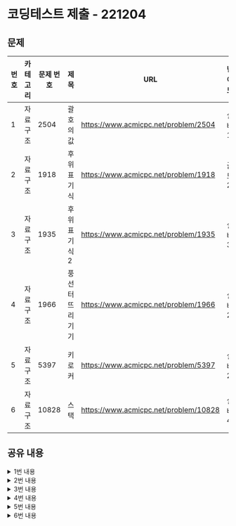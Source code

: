 # 코딩테스트 제출 - 221204 

## 문제

|번호|카테고리|문제 번호|제목|URL|난이도|
|---|---|---|---|---|---|
|1|자료구조|2504|괄호의 값|https://www.acmicpc.net/problem/2504|실버1|
|2|자료구조|1918|후위 표기식|https://www.acmicpc.net/problem/1918|골드2|
|3|자료구조|1935|후위 표기식2|https://www.acmicpc.net/problem/1935|실버3|
|4|자료구조|1966|풍선 터뜨리기기|https://www.acmicpc.net/problem/1966|실버2|
|5|자료구조|5397|키로커|https://www.acmicpc.net/problem/5397|실버2|
|6|자료구조|10828|스택|https://www.acmicpc.net/problem/10828|실버4|



## 공유 내용
  
<details>
<summary>1번 내용</summary>
<div markdown="1">

  ```python
  #코드 공유
  s = input()
stack = []

for ch in s:
    if ch == '(':
        stack.append('(')
    elif ch == '[':
        stack.append('[')
    elif ch == ')':
        if stack and stack[-1] == '(':
            stack.pop(-1)
        else:
            print(0)
            exit(0)
    else:
        if stack and stack[-1] == '[':
            stack.pop(-1)
        else:
            print(0)
            exit(0)

if stack: # 스택에 문자가 남아있는 경우
    print(0)
    exit(0)

def compress():
    while len(stack) > 1:
        a, integer1 = stack[-1]
        b, integer2 = stack[-2]
        
        if a or b: # a,b 중 하나가 None이 아니면
            break
            
        stack.pop()
        stack.pop()
        stack.append((None, integer1 + integer2))

for ch in s:
    if ch == '(':
        stack.append(('(', 2))
    elif ch == '[':
        stack.append(('[', 3))
    elif ch == ')' or ch == ']':
        last1, last2 = stack.pop()
        
        if last1 != None:
            stack.append((None, last2))
        else:
            a, b = stack.pop()
            stack.append((None, last2 * b))
            
        compress()

print(stack[-1][1])


  ```
* 관련 내용 링크(블로그 등)

  *

</div>
</details>


<details>
<summary>2번 내용</summary>
<div markdown="1">

  ```python
  #코드 공유
  s = 'A+B*C-D/E'
stack = []

for ch in s:
    if ch == '*' or ch == '/':
        stack.append(ch)
        
    elif ch == '+' or ch == '-':
        while stack and stack[-1] != '(':
            print(stack.pop(), end = "")
        stack.append(ch)
        
    elif ch == '(':
        stack.append(ch)
        
    elif ch == ')':
        while True:
            ch2 = stack.pop()
            if ch2 == '(':
                break
            print(ch2, end = "")        
    else:
        print(ch, end = "")

while stack:
    print(stack.pop(), end = "")


  ```
* 관련 내용 링크(블로그 등)

  *

</div>
</details>

<details>
<summary>3번 내용</summary>
<div markdown="1">

  ```python
  #코드 공유
  count = int(input())
s = input()
opper = "*/+-"

dic = {}
i = 0
for ch in s:
    if i == count:
        break
    
    if ch not in opper:
        dic[ch] = int(input())
        i += 1
                
stack = []
           
for ch in s:
    if ch not in opper:
        stack.append(dic[ch])   
        
    elif ch == '*':
        a = stack.pop()
        b = stack.pop()
        stack.append(a * b)
        
    elif ch == '/':
        a = stack.pop()
        b = stack.pop()
        stack.append(b / a)
        
    elif ch == '+':
        a = stack.pop()
        b = stack.pop()
        stack.append(a + b)
        
    elif ch == '-':
        a = stack.pop()
        b = stack.pop()
        stack.append(b - a)

print("%.2f" %stack.pop())


  ```
* 관련 내용 링크(블로그 등)

  *

</div>
</details>


<details>
<summary>4번 내용</summary>
<div markdown="1">

  ```python
  #코드 공유
  count = int(input())
numbers = input()

list = numbers.split()
idx = 0
idxs = [idx]

for i in range(count - 1):

    move = int(list[idx])
    idx += move
        
    while idx in idxs:
        if move > 0:
            idx += 1
            if idx > 4:
                idx = 0
        else:
            idx -= 1
            if idx < 0:
                idx = 4
    
    idxs.append(idx)

for i in idxs:
    print(i + 1, end = " ")


  ```
* 관련 내용 링크(블로그 등)

  *

</div>
</details>


<details>
<summary>5번 내용</summary>
<div markdown="1">

  ```python
  #코드 공유
  s = '<<BP<A>>Cd-'
lst = []
idx = 0
not_password = '<>-'

for ch in s:
    if ch == '<':
        if idx != 0:
            idx -= 1
        
    elif ch == '>':
        if idx != len(lst):
            idx += 1
        
    elif ch == '-' and idx != 0:
        del lst[idx - 1]
        idx -= 1
        
    else:
        lst.insert(idx, ch)
        idx += 1
        
for l in lst:        
    print(l, end = "")


  ```
* 관련 내용 링크(블로그 등)

  *

</div>
</details>


<details>
<summary>6번 내용</summary>
<div markdown="1">

  ```python
  #코드 공유
  import re

count = int(input())
stack = []
result = []

for i in range(count):
    s = input()
    if re.match('push.', s):
        num = re.sub('push ', '', s)
        stack.append(num)
        
    elif s in 'pop':
        if len(stack) != 0:
            result.append(stack.pop())
        else:
            result.append(-1)
            
    elif s in 'size':
        result.append(len(stack))
    
    elif s in 'empty':
        if len(stack) == 0:
            result.append(1)
        else:
            result.append(0)
    
    elif s in 'top':
        if len(stack) != 0:
            result.append(stack[-1])
        else:
            result.append(-1)  
        
for j in result:
    print(j)


  ```
* 관련 내용 링크(블로그 등)

  *

</div>
</details>
